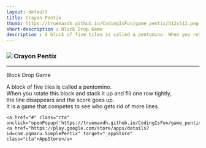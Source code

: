 ```yaml
---
layout: default
title: Crayon Pentix
thumb: https://truemaxdh.github.io/CodingIsFun/game_pentix/512x512.png
short-description : Block Drop Game
description : A block of five tiles is called a pentomino. When you rotate this block and stack it up and fill one row tightly, the line disappears and the score goes up. It is a game that competes to see who gets rid of more lines.
---
```

<div class="card">
  <img src="https://truemaxdh.github.io/CodingIsFun/game_pentix/512x512.png" align="left" class="img">
  <h3>Crayon Pentix</h3>
  <hr>
  <p>Block Drop Game</p>
  <p class="detail">
    A block of five tiles is called a pentomino.<br>
    When you rotate this block and stack it up and fill one row tightly,<br>
    the line disappears and the score goes up.<br>
    It is a game that competes to see who gets rid of more lines.<br>

    <a href="#" class="cta" onclick="openPopup('https://truemaxdh.github.io/CodingIsFun/game_pentix/www/');">Play</a>
    <a href="https://play.google.com/store/apps/details?id=com.pgmaru.SimplePentix" target="_appStore" class="cta">AppStore</a>
  </p>
</div>
